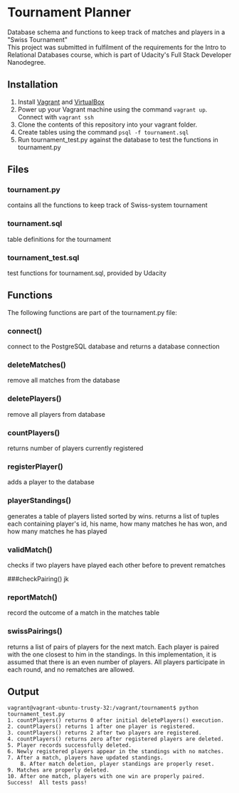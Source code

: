 # Tournament Planner
Database schema and functions to keep track of matches and players in a "Swiss Tournament"      
This project was submitted in fulfilment of the requirements for the Intro to Relational Databases course,
which is part of Udacity's Full Stack Developer Nanodegree. 

## Installation
1. Install [Vagrant](http://vagrantup.com/) and [VirtualBox](https://www.virtualbox.org/)
2. Power up your Vagrant machine using the command `vagrant up`. Connect with `vagrant ssh`
3. Clone the contents of this repository into your vagrant folder.
4. Create tables using the command `psql -f tournament.sql`
5. Run tournament_test.py against the database to test the functions in tournament.py


## Files

### tournament.py
contains all the functions to keep track of Swiss-system tournament

### tournament.sql
table definitions for the tournament

### tournament_test.sql
test functions for tournament.sql, provided by Udacity


## Functions

The following functions are part of the tournament.py file:

### connect()
connect to the PostgreSQL database and returns a database connection

### deleteMatches()
remove all matches from the database

### deletePlayers()
remove all players from database

### countPlayers()
returns number of players currently registered

### registerPlayer()
adds a player to the database

### playerStandings()
generates a table of players listed sorted by wins. returns a list of tuples each containing player's id, his name, how many matches he has won, and how many matches he has played

### validMatch()
checks if two players have played each other before to prevent rematches


###checkPairing()
jk

### reportMatch()
record the outcome of a match in the matches table

### swissPairings()
returns a list of pairs of players for the next match. Each player is paired with the one closest to him in the standings. In this implementation, it is assumed that there is an even number of players. All players participate in each round, and no rematches are allowed.

## Output
	vagrant@vagrant-ubuntu-trusty-32:/vagrant/tournament$ python tournament_test.py
	1. countPlayers() returns 0 after initial deletePlayers() execution.
	2. countPlayers() returns 1 after one player is registered.
	3. countPlayers() returns 2 after two players are registered.
	4. countPlayers() returns zero after registered players are deleted.
	5. Player records successfully deleted.
	6. Newly registered players appear in the standings with no matches.
	7. After a match, players have updated standings.
		8. After match deletion, player standings are properly reset.
	9. Matches are properly deleted.
	10. After one match, players with one win are properly paired.
	Success!  All tests pass!

